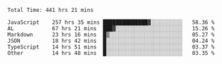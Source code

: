 
<!--START_SECTION:waka-->

```text
Total Time: 441 hrs 21 mins

JavaScript    257 hrs 35 mins ██████████████▓░░░░░░░░░░   58.36 %
AL            67 hrs 21 mins  ███▓░░░░░░░░░░░░░░░░░░░░░   15.26 %
Markdown      23 hrs 16 mins  █▒░░░░░░░░░░░░░░░░░░░░░░░   05.27 %
JSON          18 hrs 42 mins  █░░░░░░░░░░░░░░░░░░░░░░░░   04.24 %
TypeScript    14 hrs 51 mins  █░░░░░░░░░░░░░░░░░░░░░░░░   03.37 %
Other         14 hrs 48 mins  █░░░░░░░░░░░░░░░░░░░░░░░░   03.35 %
```

<!--END_SECTION:waka-->











